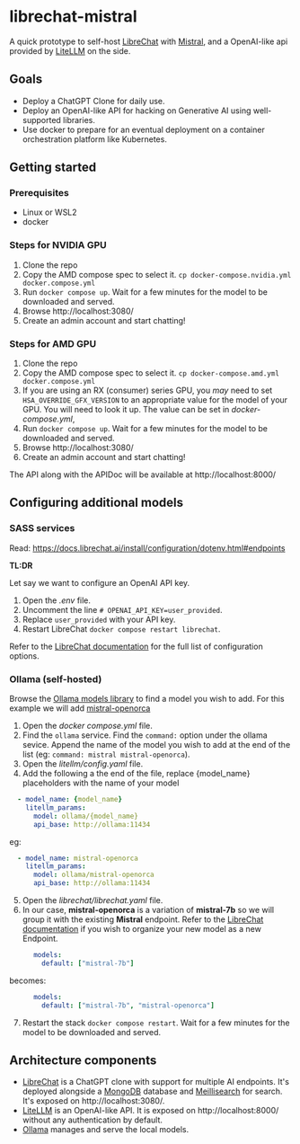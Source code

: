 # librechat-mistral

A quick prototype to self-host [LibreChat](https://github.com/danny-avila/LibreChat) with [Mistral](https://mistral.ai/news/announcing-mistral-7b/), and a OpenAI-like api provided by [LiteLLM](https://github.com/BerriAI/litellm) on the side.

## Goals

* Deploy a ChatGPT Clone for daily use.
* Deploy an OpenAI-like API for hacking on Generative AI using well-supported libraries.
* Use docker to prepare for an eventual deployment on a container orchestration platform like Kubernetes.

## Getting started

### Prerequisites

* Linux or WSL2
* docker

### Steps for NVIDIA GPU

1. Clone the repo
2. Copy the AMD compose spec to select it. `cp docker-compose.nvidia.yml docker.compose.yml`
3. Run `docker compose up`. Wait for a few minutes for the model to be downloaded and served.
4. Browse http://localhost:3080/
5. Create an admin account and start chatting!

### Steps for AMD GPU

1. Clone the repo
2. Copy the AMD compose spec to select it. `cp docker-compose.amd.yml docker.compose.yml`
3. If you are using an RX (consumer) series GPU, you *may* need to set `HSA_OVERRIDE_GFX_VERSION` to an appropriate value for the model of your GPU. You will need to look it up. The value can be set in *docker-compose.yml*,
4. Run `docker compose up`. Wait for a few minutes for the model to be downloaded and served.
5. Browse http://localhost:3080/
6. Create an admin account and start chatting!

The API along with the APIDoc will be available at http://localhost:8000/

## Configuring additional models

### SASS services

Read: https://docs.librechat.ai/install/configuration/dotenv.html#endpoints

**TL:DR**

Let say we want to configure an OpenAI API key.

1. Open the *.env* file.
2. Uncomment the line `# OPENAI_API_KEY=user_provided`.
3. Replace `user_provided` with your API key.
4. Restart LibreChat `docker compose restart librechat`.

Refer to the [LibreChat documentation](https://docs.librechat.ai/install/configuration/ai_setup.html#openai) for the full list of configuration options.

### Ollama (self-hosted)

Browse the [Ollama models library](https://ollama.ai/library) to find a model you wish to add. For this example we will add [mistral-openorca](https://ollama.ai/library/mistral-openorca)

1. Open the *docker compose.yml* file.
2. Find the `ollama` service. Find the `command:` option under the ollama sevice. Append the name of the model you wish to add at the end of the list (eg: `command: mistral mistral-openorca`).
3. Open the *litellm/config.yaml* file.
4. Add the following a the end of the file, replace {model_name} placeholders with the name of your model
``` yaml
  - model_name: {model_name}
    litellm_params:
      model: ollama/{model_name}
      api_base: http://ollama:11434
```
eg:
``` yaml
  - model_name: mistral-openorca
    litellm_params:
      model: ollama/mistral-openorca
      api_base: http://ollama:11434
```
5. Open the *librechat/librechat.yaml* file.
6. In our case, **mistral-openorca** is a variation of **mistral-7b** so we will group it with the existing **Mistral** endpoint. Refer to the [LibreChat documentation](https://docs.librechat.ai/install/configuration/custom_config.html#custom-endpoint-object-structure) if you wish to organize your new model as a new Endpoint.
``` yaml
      models: 
        default: ["mistral-7b"]
```
becomes:
``` yaml
      models: 
        default: ["mistral-7b", "mistral-openorca"]
```
7. Restart the stack `docker compose restart`. Wait for a few minutes for the model to be downloaded and served.

## Architecture components

* [LibreChat](https://github.com/danny-avila/LibreChat) is a ChatGPT clone with support for multiple AI endpoints. It's deployed alongside a [MongoDB](https://github.com/mongodb/mongo) database and [Meillisearch](https://github.com/meilisearch/meilisearch) for search. It's exposed on http://localhost:3080/.
* [LiteLLM](https://github.com/BerriAI/litellm) is an OpenAI-like API. It is exposed on http://localhost:8000/ without any authentication by default.
* [Ollama](https://github.com/ollama/ollama) manages and serve the local models.
